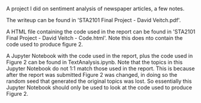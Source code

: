 A project I did on sentiment analysis of newspaper articles, a few notes.

The writeup can be found in 'STA2101 Final Project - David Veitch.pdf'.

A HTML file containing the code used in the report can be found in 'STA2101 Final Project - David Veitch - Code.html'. Note this does nto contain the code used to produce figure 2.

A Jupyter Notebook with the code used in the report, plus the code used in Figure 2 can be found in TextAnalysis.ipynb. Note that the topics in this Jupyter Notebook do not 1:1 match those used in the report. This is because after the report was submitted Figure 2 was changed, in doing so the random seed that generated the original topics was lost. So essentially this Jupyter Notebook should only be used to look at the code used to produce Figure 2.
